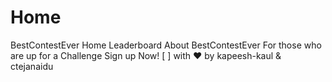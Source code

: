 # Home
BestContestEver 
Home
Leaderboard
About
BestContestEver For those who are up for a Challenge Sign up Now! 
[ ] with ❤ by kapeesh-kaul & ctejanaidu
